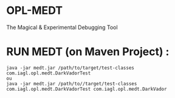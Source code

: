# OPL-MEDT
The Magical &amp; Experimental Debugging Tool

# RUN MEDT (on Maven Project) :
	java -jar medt.jar /path/to/target/test-classes com.iagl.opl.medt.DarkVadorTest
	ou
	java -jar medt.jar /path/to//target/test-classes com.iagl.opl.medt.DarkVadorTest com.iagl.opl.medt.DarkVador

